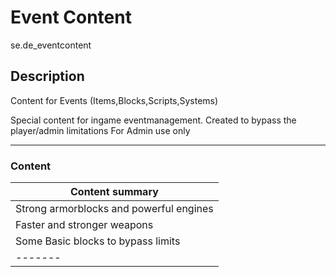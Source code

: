 Event Content
============

se.de_eventcontent

## Description

Content for Events (Items,Blocks,Scripts,Systems)

Special content for ingame eventmanagement. Created to bypass the player/admin limitations
For Admin use only
___

### Content

| Content summary |
| ------- |
| Strong armorblocks and powerful engines|
| Faster and stronger weapons|
| Some Basic blocks to bypass limits|
| ------- |
